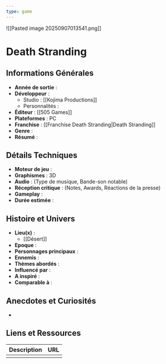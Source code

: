 ```yaml
---
type: game
---
```

![[Pasted image 20250907013541.png]]
# Death Stranding

## Informations Générales

- **Année de sortie** : 
- **Développeur** : 
	- Studio : [[Kojima Productions]]
	- Personnalités : 
- **Éditeur** : [[505 Games]]
- **Plateformes** : PC
- **Franchise** : [[Franchise Death Stranding|Death Stranding]]
- **Genre** :
- **Résumé** : 

## Détails Techniques
- **Moteur de jeu** : 
- **Graphismes** : 3D
- **Audio** : (Type de musique, Bande-son notable)
- **Réception critique** : (Notes, Awards, Réactions de la presse)
- **Gameplay** :
- **Durée estimée** : 

## Histoire et Univers
- **Lieu(x)** : 
	- [[Désert]]
- **Epoque** : 
- **Personnages principaux** : 
- **Ennemis** :
- **Thèmes abordés** : 
- **Influencé par** :
- **A inspiré** : 
- **Comparable à** :
## Anecdotes et Curiosités
- 
## Liens et Ressources

| Description | URL |
| ----------- | --- |
|             |     |

